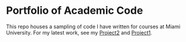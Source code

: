 # Portfolio of Academic Code

This repo houses a sampling of code I have written for courses at Miami University. For my latest work, see my [Project2](CSE%20271/Project%202) and [Project1](CSE%20271/Project%201).
